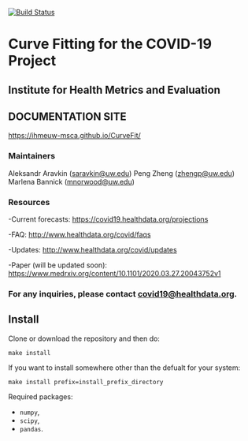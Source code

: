 [![Build Status](https://travis-ci.com/ihmeuw-msca/CurveFit.svg?branch=master)](https://travis-ci.com/ihmeuw-msca/CurveFit)

# Curve Fitting for the COVID-19 Project
## Institute for Health Metrics and Evaluation

## DOCUMENTATION SITE
https://ihmeuw-msca.github.io/CurveFit/

### Maintainers
Aleksandr Aravkin (saravkin@uw.edu)
Peng Zheng (zhengp@uw.edu)
Marlena Bannick (mnorwood@uw.edu)

### Resources
-Current forecasts: https://covid19.healthdata.org/projections

-FAQ: http://www.healthdata.org/covid/faqs

-Updates: http://www.healthdata.org/covid/updates

-Paper (will be updated soon): https://www.medrxiv.org/content/10.1101/2020.03.27.20043752v1


### **For any inquiries, please contact covid19@healthdata.org.**


## Install

Clone or download the repository and then do:
```buildoutcfg
make install
```

If you want to install somewhere other than the defualt for your system:
```
make install prefix=install_prefix_directory
```

Required packages:
* `numpy`,
* `scipy`,
* `pandas`.
